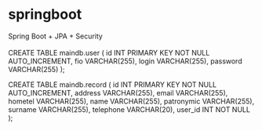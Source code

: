 # springboot
Spring Boot + JPA + Security
<br><br>
CREATE TABLE maindb.user
(
    id INT PRIMARY KEY NOT NULL AUTO_INCREMENT,
    fio VARCHAR(255),
    login VARCHAR(255),
    password VARCHAR(255)
);

CREATE TABLE maindb.record
(
    id INT PRIMARY KEY NOT NULL AUTO_INCREMENT,
    address VARCHAR(255),
    email VARCHAR(255),
    hometel VARCHAR(255),
    name VARCHAR(255),
    patronymic VARCHAR(255),
    surname VARCHAR(255),
    telephone VARCHAR(20),
    user_id INT NOT NULL
);
